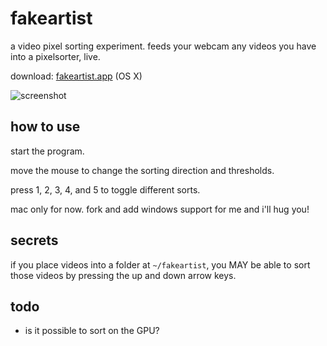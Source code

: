 fakeartist
==========

a video pixel sorting experiment. feeds your webcam any videos you have into a pixelsorter, live.

download: [fakeartist.app](https://dl.dropboxusercontent.com/u/108139/fakeartist/fakeartist-osx.zip) (OS X)

![screenshot](https://dl.dropboxusercontent.com/u/108139/fakeartist/fakeartist.jpg)

how to use
----------

start the program.

move the mouse to change the sorting direction and thresholds.

press 1, 2, 3, 4, and 5 to toggle different sorts.

mac only for now. fork and add windows support for me and i'll hug you!

secrets
-------

if you place videos into a folder at `~/fakeartist`, you MAY be able to sort those videos by pressing the up and down arrow keys.

todo
----

- is it possible to sort on the GPU?
